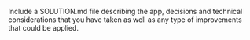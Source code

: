 Include a SOLUTION.md file describing the app, decisions and technical considerations that you have taken as well as any type of improvements that could be applied.
